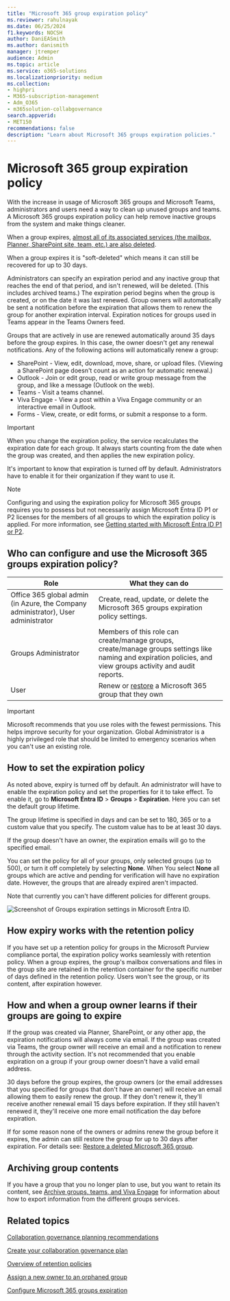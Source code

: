 ```yaml
---
title: "Microsoft 365 group expiration policy"
ms.reviewer: rahulnayak
ms.date: 06/25/2024
f1.keywords: NOCSH
author: DaniEASmith
ms.author: danismith
manager: jtremper
audience: Admin
ms.topic: article
ms.service: o365-solutions
ms.localizationpriority: medium
ms.collection: 
- highpri
- M365-subscription-management 
- Adm_O365
- m365solution-collabgovernance
search.appverid:
- MET150
recommendations: false
description: "Learn about Microsoft 365 groups expiration policies."
---
```


# Microsoft 365 group expiration policy

With the increase in usage of Microsoft 365 groups and Microsoft Teams, administrators and users need a way to clean up unused groups and teams. A Microsoft 365 groups expiration policy can help remove inactive groups from the system and make things cleaner.

When a group expires, [almost all of its associated services (the mailbox, Planner, SharePoint site, team, etc.) are also deleted](/microsoft-365/solutions/end-life-cycle-groups-teams-sites-viva-engage).

When a group expires it is "soft-deleted" which means it can still be recovered for up to 30 days.

Administrators can specify an expiration period and any inactive group that reaches the end of that period, and isn't renewed, will be deleted. (This includes archived teams.) The expiration period begins when the group is created, or on the date it was last renewed. Group owners will automatically be sent a notification before the expiration that allows them to renew the group for another expiration interval. Expiration notices for groups used in Teams appear in the Teams Owners feed.

Groups that are actively in use are renewed automatically around 35 days before the group expires. In this case, the owner doesn't get any renewal notifications. Any of the following actions will automatically renew a group:
- SharePoint - View, edit, download, move, share, or upload files. (Viewing a SharePoint page doesn't count as an action for automatic renewal.)
- Outlook - Join or edit group, read or write group message from the group, and like a message (Outlook on the web).
- Teams - Visit a teams channel.
- Viva Engage - View a post within a Viva Engage community or an interactive email in Outlook.
- Forms - View, create, or edit forms, or submit a response to a form. 

> [!IMPORTANT]
> When you change the expiration policy, the service recalculates the expiration date for each group. It always starts counting from the date when the group was created, and then applies the new expiration policy.

It's important to know that expiration is turned off by default. Administrators have to enable it for their organization if they want to use it.

> [!NOTE]
> Configuring and using the expiration policy for Microsoft 365 groups requires you to possess but not necessarily assign Microsoft Entra ID P1 or P2 licenses for the members of all groups to which the expiration policy is applied. For more information, see [Getting started with Microsoft Entra ID P1 or P2](/azure/active-directory/active-directory-get-started-premium).

## Who can configure and use the Microsoft 365 groups expiration policy?

|Role|What they can do|
|---------|---------|
|Office 365 global admin (in Azure, the Company administrator), User administrator|Create, read, update, or delete the Microsoft 365 groups expiration policy settings.|
|Groups Administrator|Members of this role can create/manage groups, create/manage groups settings like naming and expiration policies, and view groups activity and audit reports.|
|User|Renew or [restore](/azure/active-directory/users-groups-roles/groups-restore-deleted) a Microsoft 365 group that they own|

> [!IMPORTANT]
> Microsoft recommends that you use roles with the fewest permissions. This helps improve security for your organization. Global Administrator is a highly privileged role that should be limited to emergency scenarios when you can't use an existing role.

## How to set the expiration policy

As noted above, expiry is turned off by default. An administrator will have to enable the expiration policy and set the properties for it to take effect. To enable it, go to **Microsoft Entra ID** > **Groups** > **Expiration**. Here you can set the default group lifetime.

The group lifetime is specified in days and can be set to 180, 365 or to a custom value that you specify. The custom value has to be at least 30 days.

If the group doesn't have an owner, the expiration emails will go to the specified email.

You can set the policy for all of your groups, only selected groups (up to 500), or turn it off completely by selecting **None**. When You select **None** all groups which are active and pending for verification will have no expiration date. However, the groups that are already expired aren't impacted.

Note that currently you can't have different policies for different groups.

![Screenshot of Groups expiration settings in Microsoft Entra ID.](../media/azure-groups-expiration-settings.png)

## How expiry works with the retention policy

If you have set up a retention policy for groups in the Microsoft Purview compliance portal, the expiration policy works seamlessly with retention policy. When a group expires, the group's mailbox conversations and files in the group site are retained in the retention container for the specific number of days defined in the retention policy. Users won't see the group, or its content, after expiration however.

## How and when a group owner learns if their groups are going to expire

If the group was created via Planner, SharePoint, or any other app, the expiration notifications will always come via email.
If the group was created via Teams, the group owner will receive an email and a notification to renew through the activity section. It's not recommended that you enable expiration on a group if your group owner doesn't have a valid email address.

30 days before the group expires, the group owners (or the email addresses that you specified for groups that don't have an owner) will receive an email allowing them to easily renew the group. If they don't renew it, they'll receive another renewal email 15 days before expiration. If they still haven't renewed it, they'll receive one more email notification the day before expiration.

If for some reason none of the owners or admins renew the group before it expires, the admin can still restore the group for up to 30 days after expiration. For details see: [Restore a deleted Microsoft 365 group](https://support.office.com/article/restore-a-deleted-office-365-group-b7c66b59-657a-4e1a-8aa0-8163b1f4eb54).

## Archiving group contents

If you have a group that you no longer plan to use, but you want to retain its content, see [Archive groups, teams, and Viva Engage](end-life-cycle-groups-teams-sites-viva-engage.md) for information about how to export information from the different groups services.

## Related topics

[Collaboration governance planning recommendations](collaboration-governance-overview.md#collaboration-governance-planning-recommendations)

[Create your collaboration governance plan](collaboration-governance-first.md)

[Overview of retention policies](https://support.office.com/article/5e377752-700d-4870-9b6d-12bfc12d2423)

[Assign a new owner to an orphaned group](https://support.office.com/article/86bb3db6-8857-45d1-95c8-f6d540e45732)

[Configure Microsoft 365 groups expiration](/azure/active-directory/active-directory-groups-lifecycle-azure-portal)
